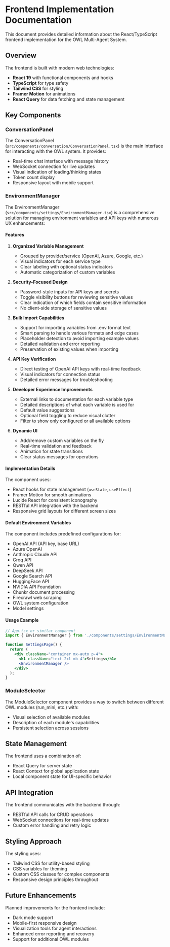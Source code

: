 # Frontend Implementation Documentation

This document provides detailed information about the React/TypeScript frontend implementation for the OWL Multi-Agent System.

## Overview

The frontend is built with modern web technologies:

- **React 19** with functional components and hooks
- **TypeScript** for type safety
- **Tailwind CSS** for styling
- **Framer Motion** for animations
- **React Query** for data fetching and state management

## Key Components

### ConversationPanel

The ConversationPanel (`src/components/conversation/ConversationPanel.tsx`) is the main interface for interacting with the OWL system. It provides:

- Real-time chat interface with message history
- WebSocket connection for live updates
- Visual indication of loading/thinking states
- Token count display
- Responsive layout with mobile support

### EnvironmentManager

The EnvironmentManager (`src/components/settings/EnvironmentManager.tsx`) is a comprehensive solution for managing environment variables and API keys with numerous UX enhancements:

#### Features

1. **Organized Variable Management**
   - Grouped by provider/service (OpenAI, Azure, Google, etc.)
   - Visual indicators for each service type
   - Clear labeling with optional status indicators
   - Automatic categorization of custom variables

2. **Security-Focused Design**
   - Password-style inputs for API keys and secrets
   - Toggle visibility buttons for reviewing sensitive values
   - Clear indication of which fields contain sensitive information
   - No client-side storage of sensitive values

3. **Bulk Import Capabilities**
   - Support for importing variables from .env format text
   - Smart parsing to handle various formats and edge cases
   - Placeholder detection to avoid importing example values
   - Detailed validation and error reporting
   - Preservation of existing values when importing

4. **API Key Verification**
   - Direct testing of OpenAI API keys with real-time feedback
   - Visual indicators for connection status
   - Detailed error messages for troubleshooting

5. **Developer Experience Improvements**
   - External links to documentation for each variable type
   - Detailed descriptions of what each variable is used for
   - Default value suggestions
   - Optional field toggling to reduce visual clutter
   - Filter to show only configured or all available options

6. **Dynamic UI**
   - Add/remove custom variables on the fly
   - Real-time validation and feedback
   - Animation for state transitions
   - Clear status messages for operations

#### Implementation Details

The component uses:
- React hooks for state management (`useState`, `useEffect`)
- Framer Motion for smooth animations
- Lucide React for consistent iconography
- RESTful API integration with the backend
- Responsive grid layouts for different screen sizes

#### Default Environment Variables

The component includes predefined configurations for:
- OpenAI API (API key, base URL)
- Azure OpenAI
- Anthropic Claude API
- Groq API
- Qwen API
- DeepSeek API
- Google Search API
- HuggingFace API
- NVIDIA API Foundation
- Chunkr document processing
- Firecrawl web scraping
- OWL system configuration
- Model settings

#### Usage Example

```jsx
// App.tsx or similar component
import { EnvironmentManager } from './components/settings/EnvironmentManager';

function SettingsPage() {
  return (
    <div className="container mx-auto p-4">
      <h1 className="text-2xl mb-4">Settings</h1>
      <EnvironmentManager />
    </div>
  );
}
```

### ModuleSelector

The ModuleSelector component provides a way to switch between different OWL modules (run_mini, etc.) with:
- Visual selection of available modules
- Description of each module's capabilities
- Persistent selection across sessions

## State Management

The frontend uses a combination of:
- React Query for server state
- React Context for global application state
- Local component state for UI-specific behavior

## API Integration

The frontend communicates with the backend through:
- RESTful API calls for CRUD operations
- WebSocket connections for real-time updates
- Custom error handling and retry logic

## Styling Approach

The styling uses:
- Tailwind CSS for utility-based styling
- CSS variables for theming
- Custom CSS classes for complex components
- Responsive design principles throughout

## Future Enhancements

Planned improvements for the frontend include:
- Dark mode support
- Mobile-first responsive design
- Visualization tools for agent interactions
- Enhanced error reporting and recovery
- Support for additional OWL modules 